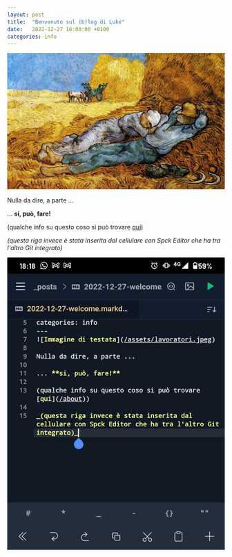 ```yaml
---
layout: post
title:  "Benvenuto sul (b)log di Luke"
date:   2022-12-27 16:00:00 +0100
categories: info
---
```

![Immagine di testata](/assets/lavoratori.jpeg)

Nulla da dire, a parte ...

... **si, può, fare!**

(qualche info su questo coso si può trovare [qui](/about))

_(questa riga invece è stata inserita dal cellulare con Spck Editor che ha tra l'altro Git integrato)_

![Screenshot da Android](/assets/ide_android.jpeg)